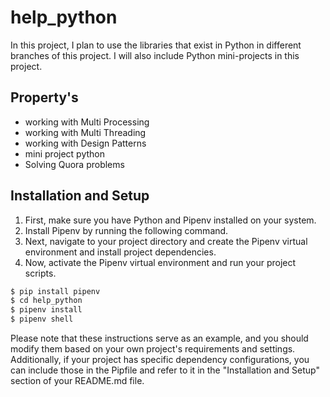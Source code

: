 # help_python
In this project,
I plan to use the libraries that exist in Python in different branches of this project.
I will also include Python mini-projects in this project.

## Property's
- working with Multi Processing
- working with Multi Threading
- working with Design Patterns
- mini project python
- Solving Quora problems

## Installation and Setup
1. First, make sure you have Python and Pipenv installed on your system.
2. Install Pipenv by running the following command.
3. Next, navigate to your project directory and create the Pipenv virtual environment and install project dependencies.
4. Now, activate the Pipenv virtual environment and run your project scripts.


```bash
$ pip install pipenv
$ cd help_python
$ pipenv install
$ pipenv shell
```
Please note that these instructions serve as an example, and you should modify them based on your own project's requirements and settings. Additionally, if your project has specific dependency configurations, you can include those in the Pipfile and refer to it in the "Installation and Setup" section of your README.md file.
